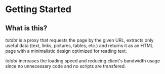 # Getting Started

## What is this?

*txtdot* is a proxy that requests the page by the given URL,
extracts only useful data (text, links, pictures, tables, etc.)
and returns it as an HTML page with a minimalistic design
optimized for reading text.

*txtdot* increases the loading speed and reducing client's bandwidth usage
since no unnecessary code and no scripts are transfered.
